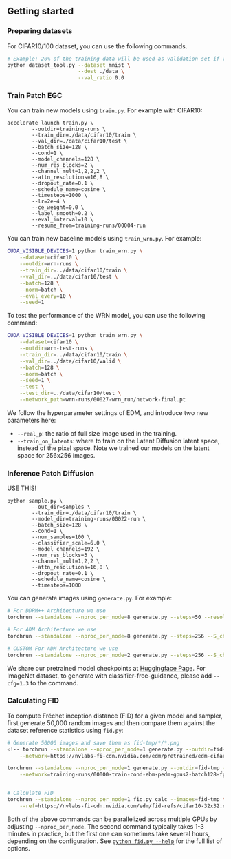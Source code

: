 ## Getting started

### Preparing datasets

For CIFAR10/100 dataset, you can use the following commands. 

```bash
# Example: 20% of the training data will be used as validation set if val_ratio is set to 0.2
python dataset_tool.py --dataset mnist \
                       --dest ./data \
                       --val_ratio 0.0
```

### Train Patch EGC

You can train new models using `train.py`. For example with CIFAR10:

```shell
accelerate launch train.py \
        --outdir=training-runs \
        --train_dir=./data/cifar10/train \
        --val_dir=./data/cifar10/test \
        --batch_size=128 \
        --cond=1 \
        --model_channels=128 \
        --num_res_blocks=2 \
        --channel_mult=1,2,2,2 \
        --attn_resolutions=16,8 \
        --dropout_rate=0.1 \
        --schedule_name=cosine \
        --timesteps=1000 \
        --lr=2e-4 \
        --ce_weight=0.0 \
        --label_smooth=0.2 \
        --eval_interval=10 \
        --resume_from=training-runs/00004-run
```

You can train new baseline models using `train_wrn.py`. For example:

```.bash
CUDA_VISIBLE_DEVICES=1 python train_wrn.py \
    --dataset=cifar10 \
    --outdir=wrn-runs \
    --train_dir=../data/cifar10/train \
    --val_dir=../data/cifar10/test \
    --batch=128 \
    --norm=batch \
    --eval_every=10 \
    --seed=1
```
To test the performance of the WRN model, you can use the following command:

```.bash
CUDA_VISIBLE_DEVICES=1 python train_wrn.py \
    --dataset=cifar10 \
    --outdir=wrn-test-runs \
    --train_dir=../data/cifar10/train \
    --val_dir=../data/cifar10/valid \
    --batch=128 \
    --norm=batch \
    --seed=1 \
    --test \
    --test_dir=../data/cifar10/test \
    --network_path=wrn-runs/00027-wrn_run/network-final.pt
```

We follow the hyperparameter settings of EDM, and introduce two new parameters here:

- `--real_p`: the ratio of full size image used in the training.
- `--train_on_latents`: where to train on the Latent Diffusion latent space, instead of the pixel space. Note we trained our models on the latent space for 256x256 images. 

### Inference Patch Diffusion
USE THIS!

```shell
python sample.py \
        --out_dir=samples \
        --train_dir=./data/cifar10/train \
        --model_dir=training-runs/00022-run \
        --batch_size=128 \
        --cond=1 \
        --num_samples=100 \
        --classifier_scale=6.0 \
        --model_channels=192 \
        --num_res_blocks=3 \
        --channel_mult=1,2,2 \
        --attn_resolutions=16,8 \
        --dropout_rate=0.1 \
        --schedule_name=cosine \
        --timesteps=1000
```

You can generate images using `generate.py`. For example:
```.bash
# For DDPM++ Architecture we use
torchrun --standalone --nproc_per_node=8 generate.py --steps=50 --resolution 64 --batch 64 --outdir=fid-tmp --seeds=0-49999 --subdirs --network=/path-to-the-pkl/

# For ADM Architecture we use
torchrun --standalone --nproc_per_node=8 generate.py --steps=256 --S_churn=40 --S_min=0.05 --S_max=50 --S_noise=1.003 --resolution 32 --on_latents=1 --batch 64 --outdir=fid-tmp --seeds=0-49999 --subdirs --network=/path-to-the-pkl/

# CUSTOM For ADM Architecture we use
torchrun --standalone --nproc_per_node=2 generate.py --steps=256 --S_churn=40 --S_min=0.05 --S_max=50 --S_noise=1.003 --resolution 32 --batch 64 --outdir=fid-tmp --seeds=0-49999 --subdirs --network=training-runs/00042-train-cond-ebm-pedm-gpus2-batch256-fp32/network-snapshot-003072.pkl --cfg=1.3
```

We share our pretrained model checkpoints at [Huggingface Page](https://huggingface.co/zhendongw/patch-diffusion/tree/main). For ImageNet dataset, to generate with classifier-free-guidance, please add `--cfg=1.3` to the command. 

### Calculating FID

To compute Fr&eacute;chet inception distance (FID) for a given model and sampler, first generate 50,000 random images and then compare them against the dataset reference statistics using `fid.py`:

```.bash
# Generate 50000 images and save them as fid-tmp/*/*.png
<!-- torchrun --standalone --nproc_per_node=1 generate.py --outdir=fid-tmp --seeds=0-49999 --subdirs \
    --network=https://nvlabs-fi-cdn.nvidia.com/edm/pretrained/edm-cifar10-32x32-cond-vp.pkl -->

torchrun --standalone --nproc_per_node=1 generate.py --outdir=fid-tmp --seeds=0-49999 --subdirs \
    --network=training-runs/00000-train-cond-ebm-pedm-gpus2-batch128-fp32/network-snapshot-007536.pkl --cfg=1.0


# Calculate FID
torchrun --standalone --nproc_per_node=1 fid.py calc --images=fid-tmp \
    --ref=https://nvlabs-fi-cdn.nvidia.com/edm/fid-refs/cifar10-32x32.npz
```

Both of the above commands can be parallelized across multiple GPUs by adjusting `--nproc_per_node`. The second command typically takes 1-3 minutes in practice, but the first one can sometimes take several hours, depending on the configuration. See [`python fid.py --help`](./docs/fid-help.txt) for the full list of options.


